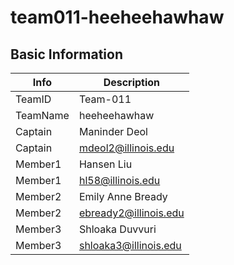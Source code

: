 # team011-heeheehawhaw

## Basic Information

|   Info      |        Description     |
| ----------- | ---------------------- |
| TeamID      |        Team-011        |
| TeamName    |      heeheehawhaw      |
| Captain     |     Maninder Deol      |
| Captain     |  mdeol2@illinois.edu   |
| Member1     |       Hansen Liu       |
| Member1     |   hl58@illinois.edu    |
| Member2     |    Emily Anne Bready   |
| Member2     |  ebready2@illinois.edu |
| Member3     |     Shloaka Duvvuri    |
| Member3     |  shloaka3@illinois.edu |
